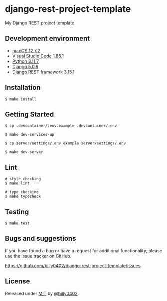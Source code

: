 # django-rest-project-template

My Django REST project template.

## Development environment

-   [macOS 12.7.2](https://www.apple.com/tw/macos/monterey/)
-   [Visual Studio Code 1.85.1](https://code.visualstudio.com/)
-   [Python 3.11.7](https://www.python.org/)
-   [Django 5.0.6](https://www.djangoproject.com/)
-   [Django REST framework 3.15.1](https://www.django-rest-framework.org/)

## Installation

```shell
$ make install
```

## Getting Started

```shell
$ cp .devcontainer/.env.example .devcontainer/.env

$ make dev-services-up

$ cp server/settings/.env.example server/settings/.env

$ make dev-server
```

## Lint

```shell
# style checking
$ make lint

# type checking
$ make typecheck
```

## Testing

```shell
$ make test
```

## Bugs and suggestions

If you have found a bug or have a request for additional functionality, please use the issue tracker on GitHub.

https://github.com/billy0402/django-rest-project-template/issues

## License

Released under [MIT](/LICENSE) by [@billy0402](https://github.com/billy0402).
